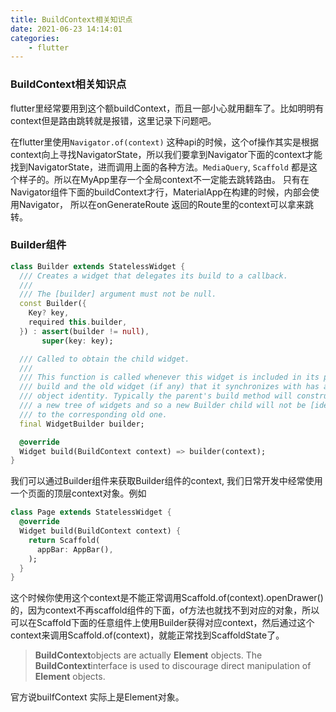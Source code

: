 ```yaml
---
title: BuildContext相关知识点
date: 2021-06-23 14:14:01
categories:
    - flutter
---
```

### BuildContext相关知识点

flutter里经常要用到这个额buildContext，而且一部小心就用翻车了。比如明明有context但是路由跳转就是报错，这里记录下问题吧。



在flutter里使用`Navigator.of(context)` 这种api的时候，这个of操作其实是根据context向上寻找NavigatorState，所以我们要拿到Navigator下面的context才能找到NavigatorState，进而调用上面的各种方法。`MediaQuery`, `Scaffold` 都是这个样子的。所以在MyApp里存一个全局context不一定能去跳转路由。 只有在Navigator组件下面的buildContext才行，MaterialApp在构建的时候，内部会使用Navigator， 所以在onGenerateRoute 返回的Route里的context可以拿来跳转。



### Builder组件

```dart
class Builder extends StatelessWidget {
  /// Creates a widget that delegates its build to a callback.
  ///
  /// The [builder] argument must not be null.
  const Builder({
    Key? key,
    required this.builder,
  }) : assert(builder != null),
       super(key: key);

  /// Called to obtain the child widget.
  ///
  /// This function is called whenever this widget is included in its parent's
  /// build and the old widget (if any) that it synchronizes with has a distinct
  /// object identity. Typically the parent's build method will construct
  /// a new tree of widgets and so a new Builder child will not be [identical]
  /// to the corresponding old one.
  final WidgetBuilder builder;

  @override
  Widget build(BuildContext context) => builder(context);
}
```

我们可以通过Builder组件来获取Builder组件的context, 我们日常开发中经常使用一个页面的顶层context对象。例如

```dart
class Page extends StatelessWidget {
  @override
  Widget build(BuildContext context) {
    return Scaffold(
      appBar: AppBar(),
    );
  }
}
```

这个时候你使用这个context是不能正常调用Scaffold.of(context).openDrawer()的，因为context不再scaffold组件的下面，of方法也就找不到对应的对象，所以可以在Scaffold下面的任意组件上使用Builder获得对应context，然后通过这个context来调用Scaffold.of(context)，就能正常找到ScaffoldState了。



> **BuildContext**objects are actually **Element** objects. The **BuildContext**interface is used to discourage direct manipulation of **Element** objects.

官方说builfContext 实际上是Element对象。